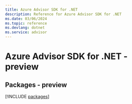 ```yaml
---
title: Azure Advisor SDK for .NET
description: Reference for Azure Advisor SDK for .NET
ms.date: 03/06/2024
ms.topic: reference
ms.devlang: dotnet
ms.service: advisor
---
```

# Azure Advisor SDK for .NET - preview
## Packages - preview
[!INCLUDE [packages](advisor-index.md)]
